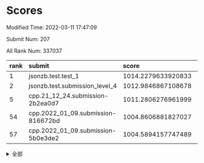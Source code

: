# Scores

Modified Time: 2022-03-11 17:47:09

Submit Num: 207

All Rank Num: 337037

| rank |               submit               |       score        |       sigma        | pk_num |
| :--- | :--------------------------------- | :----------------- | :----------------- | :----- |
| 1    | jsonzb.test.test_1                 | 1014.2279633920833 | 0.8475482918332209 | 6512   |
| 2    | jsonzb.test.submission_level_4     | 1012.9846867108678 | 0.8140329007407258 | 6516   |
| 5    | cpp.21_12_24.submission-2b2ea0d7   | 1011.2806276961999 | 0.7855958036487966 | 6511   |
| 54   | cpp.2022_01_09.submission-816672bd | 1004.8606881827027 | 0.7251951919299594 | 6509   |
| 57   | cpp.2022_01_09.submission-5b0e3de2 | 1004.5894157747489 | 0.7077134615415154 | 6512   |


<details>
<summary>全部</summary>

| rank |                 submit                 |       score        |       sigma        | pk_num |
| :--- | :------------------------------------- | :----------------- | :----------------- | :----- |
| 1    | jsonzb.test.test_1                     | 1014.2279633920833 | 0.8475482918332209 | 6512   |
| 2    | jsonzb.test.submission_level_4         | 1012.9846867108678 | 0.8140329007407258 | 6516   |
| 3    | gobigger.level_3.submission_level_3_14 | 1011.4315644040295 | 0.7970125351748245 | 6510   |
| 4    | gobigger.level_3.submission_level_3_48 | 1011.4259450853174 | 0.7654762479824768 | 6513   |
| 5    | cpp.21_12_24.submission-2b2ea0d7       | 1011.2806276961999 | 0.7855958036487966 | 6511   |
| 6    | gobigger.level_3.submission_level_3_17 | 1011.1915014107384 | 0.7961785505101885 | 6513   |
| 7    | gobigger.level_3.submission_level_3_7  | 1011.188037987992  | 0.7692705395424578 | 6512   |
| 8    | gobigger.level_3.submission_level_3_30 | 1011.1523174396046 | 0.7626867987448085 | 6512   |
| 9    | gobigger.level_3.submission_level_3_2  | 1011.0897228344629 | 0.7690167394204049 | 6511   |
| 10   | gobigger.level_3.submission_level_3_19 | 1011.026496141741  | 0.7754824361025698 | 6510   |
| 11   | gobigger.level_3.submission_level_3_33 | 1010.9916197755182 | 0.75221630723974   | 6514   |
| 12   | gobigger.level_3.submission_level_3_13 | 1010.9385017388653 | 0.7853849533197715 | 6514   |
| 13   | gobigger.level_3.submission_level_3_11 | 1010.9076248000575 | 0.8021338558285561 | 6513   |
| 14   | gobigger.level_3.submission_level_3_45 | 1010.9051555628229 | 0.7943938471792328 | 6514   |
| 15   | gobigger.level_3.submission_level_3_3  | 1010.8599970510137 | 0.7586686797379424 | 6512   |
| 16   | gobigger.level_3.submission_level_3_31 | 1010.8523099915502 | 0.763997146897248  | 6510   |
| 17   | gobigger.level_3.submission_level_3_29 | 1010.8258998971983 | 0.7542451518892173 | 6511   |
| 18   | gobigger.level_3.submission_level_3_20 | 1010.5326975641696 | 0.7613391280565412 | 6515   |
| 19   | gobigger.level_3.submission_level_3_16 | 1010.4228202625291 | 0.7786023786306002 | 6509   |
| 20   | gobigger.level_3.submission_level_3_15 | 1010.3891818956583 | 0.7647380240309638 | 6514   |
| 21   | gobigger.level_3.submission_level_3_10 | 1010.3753465587171 | 0.7410651059848912 | 6509   |
| 22   | gobigger.level_3.submission_level_3_42 | 1010.3718675279547 | 0.7709811511003316 | 6514   |
| 23   | gobigger.level_3.submission_level_3_23 | 1010.3649604890123 | 0.772656377445016  | 6514   |
| 24   | gobigger.level_3.submission_level_3_22 | 1010.3152580069523 | 0.8045977773815743 | 6508   |
| 25   | gobigger.level_3.submission_level_3_46 | 1010.2754278886817 | 0.745437731163352  | 6513   |
| 26   | gobigger.level_3.submission_level_3_26 | 1010.2694218982559 | 0.7722884102496814 | 6511   |
| 27   | gobigger.level_3.submission_level_3_43 | 1010.1644044743001 | 0.7328162102827219 | 6512   |
| 28   | gobigger.level_3.submission_level_3_25 | 1010.0212028328224 | 0.7644291987534438 | 6512   |
| 29   | gobigger.level_3.submission_level_3_9  | 1010.0039051279447 | 0.768638324508715  | 6507   |
| 30   | gobigger.level_3.submission_level_3_49 | 1009.9770872378356 | 0.7570002360917552 | 6511   |
| 31   | gobigger.level_3.submission_level_3_12 | 1009.9135722149719 | 0.7528338026318238 | 6510   |
| 32   | gobigger.level_3.submission_level_3_41 | 1009.8951764727082 | 0.7634379916983316 | 6517   |
| 33   | gobigger.level_3.submission_level_3_47 | 1009.8910496230163 | 0.738624210970408  | 6511   |
| 34   | gobigger.level_3.submission_level_3_18 | 1009.8752622037011 | 0.75425889238568   | 6512   |
| 35   | gobigger.level_3.submission_level_3_44 | 1009.8303529001474 | 0.7548120417986067 | 6513   |
| 36   | gobigger.level_3.submission_level_3_34 | 1009.7750231952505 | 0.7543308456401863 | 6511   |
| 37   | gobigger.level_3.submission_level_3_5  | 1009.7335792586    | 0.734340897141875  | 6512   |
| 38   | gobigger.level_3.submission_level_3_40 | 1009.7302502592578 | 0.761501291824626  | 6514   |
| 39   | gobigger.level_3.submission_level_3_28 | 1009.7296923960185 | 0.7506004475070721 | 6511   |
| 40   | gobigger.level_3.submission_level_3_1  | 1009.7174065546213 | 0.7583645197564105 | 6515   |
| 41   | gobigger.level_3.submission_level_3_8  | 1009.6928597428656 | 0.7473579861593906 | 6518   |
| 42   | gobigger.level_3.submission_level_3_6  | 1009.6362670302663 | 0.7540741736881695 | 6509   |
| 43   | gobigger.level_3.submission_level_3_24 | 1009.5378037881222 | 0.7409133540929543 | 6511   |
| 44   | gobigger.level_3.submission_level_3_0  | 1009.462123609495  | 0.7450185759244705 | 6514   |
| 45   | gobigger.level_3.submission_level_3_38 | 1009.4546080825726 | 0.7426414946830748 | 6514   |
| 46   | gobigger.level_3.submission_level_3_36 | 1009.4055643015648 | 0.7546517684364233 | 6514   |
| 47   | gobigger.level_3.submission_level_3_37 | 1009.3638236457703 | 0.7409843537339875 | 6518   |
| 48   | gobigger.level_3.submission_level_3_27 | 1008.9174806062567 | 0.7351573232279575 | 6517   |
| 49   | gobigger.level_3.submission_level_3_39 | 1008.8938165041095 | 0.7434125918892718 | 6512   |
| 50   | gobigger.level_3.submission_level_3_21 | 1008.8265025525087 | 0.7490064986622691 | 6507   |
| 51   | gobigger.level_3.submission_level_3_35 | 1008.7794061113412 | 0.7367328540166673 | 6513   |
| 52   | gobigger.level_3.submission_level_3_32 | 1008.6971923528141 | 0.7775377554241585 | 6516   |
| 53   | gobigger.level_3.submission_level_3_4  | 1008.5310910236113 | 0.754259640823254  | 6513   |
| 54   | cpp.2022_01_09.submission-816672bd     | 1004.8606881827027 | 0.7251951919299594 | 6509   |
| 55   | gobigger.level_1.submission_level_1_0  | 1004.7926235317681 | 0.7191313033654105 | 6517   |
| 56   | gobigger.level_1.submission_level_1_19 | 1004.7689418873075 | 0.7162441194119353 | 6517   |
| 57   | cpp.2022_01_09.submission-5b0e3de2     | 1004.5894157747489 | 0.7077134615415154 | 6512   |
| 58   | gobigger.level_1.submission_level_1_48 | 1004.569673730489  | 0.7241297205913149 | 6510   |
| 59   | gobigger.level_1.submission_level_1_1  | 1004.4727476582799 | 0.7132360011404923 | 6516   |
| 60   | gobigger.level_1.submission_level_1_9  | 1004.2577841597055 | 0.7290747951135497 | 6515   |
| 61   | gobigger.level_1.submission_level_1_15 | 1004.2351001345824 | 0.7185768930099968 | 6513   |
| 62   | gobigger.level_1.submission_level_1_16 | 1004.1681484207692 | 0.7214953410757025 | 6513   |
| 63   | gobigger.level_1.submission_level_1_14 | 1004.153504264094  | 0.7248084032155447 | 6514   |
| 64   | gobigger.level_1.submission_level_1_43 | 1004.1414125629299 | 0.7127751193647979 | 6515   |
| 65   | gobigger.level_1.submission_level_1_18 | 1004.0935520351545 | 0.7225080295998888 | 6518   |
| 66   | gobigger.level_1.submission_level_1_29 | 1003.9624865283818 | 0.7269517513294981 | 6510   |
| 67   | gobigger.level_1.submission_level_1_17 | 1003.9449359727355 | 0.7232946930416971 | 6510   |
| 68   | gobigger.level_1.submission_level_1_36 | 1003.9384107601047 | 0.712539717494478  | 6508   |
| 69   | gobigger.level_1.submission_level_1_45 | 1003.8574354949677 | 0.7176093072971126 | 6514   |
| 70   | gobigger.level_1.submission_level_1_31 | 1003.8309517661054 | 0.7095031993013678 | 6514   |
| 71   | gobigger.level_1.submission_level_1_30 | 1003.7902354622686 | 0.7206904356404943 | 6507   |
| 72   | gobigger.level_1.submission_level_1_24 | 1003.7345459242392 | 0.7198812513756496 | 6510   |
| 73   | gobigger.level_1.submission_level_1_33 | 1003.7236212333426 | 0.7164068546996787 | 6513   |
| 74   | gobigger.level_1.submission_level_1_2  | 1003.7198026167721 | 0.7072973580325926 | 6507   |
| 75   | gobigger.level_1.submission_level_1_35 | 1003.6255936747491 | 0.7109749980002295 | 6517   |
| 76   | gobigger.level_1.submission_level_1_27 | 1003.6057496909892 | 0.7166606356018222 | 6509   |
| 77   | gobigger.level_1.submission_level_1_13 | 1003.5775014777491 | 0.7271390321717707 | 6510   |
| 78   | gobigger.level_1.submission_level_1_26 | 1003.5550051963633 | 0.71657756078142   | 6515   |
| 79   | gobigger.level_1.submission_level_1_7  | 1003.5373988730448 | 0.7137996180555177 | 6512   |
| 80   | gobigger.level_1.submission_level_1_21 | 1003.4785315579463 | 0.7290699387184263 | 6505   |
| 81   | gobigger.level_1.submission_level_1_3  | 1003.4667379771643 | 0.7153767086538242 | 6515   |
| 82   | gobigger.level_1.submission_level_1_46 | 1003.4204947413699 | 0.7172802662381647 | 6511   |
| 83   | gobigger.level_1.submission_level_1_44 | 1003.3912593337913 | 0.7294298774567628 | 6510   |
| 84   | gobigger.level_1.submission_level_1_25 | 1003.3849471152862 | 0.7161303997848476 | 6516   |
| 85   | gobigger.level_1.submission_level_1_38 | 1003.354712842194  | 0.7218497272840921 | 6513   |
| 86   | gobigger.level_1.submission_level_1_28 | 1003.250775372719  | 0.7188898698349883 | 6512   |
| 87   | gobigger.level_1.submission_level_1_11 | 1003.1490431923264 | 0.7225750637139184 | 6516   |
| 88   | gobigger.level_1.submission_level_1_4  | 1003.1355044861695 | 0.7172348031506985 | 6515   |
| 89   | gobigger.level_1.submission_level_1_37 | 1003.1050625000499 | 0.7077803835253935 | 6513   |
| 90   | gobigger.level_1.submission_level_1_5  | 1002.8548666397913 | 0.7187868710808871 | 6514   |
| 91   | gobigger.level_1.submission_level_1_42 | 1002.8340746036554 | 0.732230130008412  | 6513   |
| 92   | gobigger.level_1.submission_level_1_34 | 1002.7243632385429 | 0.704372509053216  | 6515   |
| 93   | gobigger.level_1.submission_level_1_47 | 1002.6886455027294 | 0.7104134976380228 | 6515   |
| 94   | gobigger.level_1.submission_level_1_49 | 1002.6837648195441 | 0.7051569250672134 | 6511   |
| 95   | gobigger.level_1.submission_level_1_6  | 1002.6568699428212 | 0.719952093421556  | 6507   |
| 96   | gobigger.level_1.submission_level_1_40 | 1002.6085380249618 | 0.7182389063993502 | 6510   |
| 97   | gobigger.level_1.submission_level_1_20 | 1002.6022604949004 | 0.7213507600770241 | 6516   |
| 98   | gobigger.level_1.submission_level_1_32 | 1002.5510529479006 | 0.7062411583931931 | 6515   |
| 99   | gobigger.level_1.submission_level_1_10 | 1002.4458632563668 | 0.7097025027120496 | 6512   |
| 100  | gobigger.level_1.submission_level_1_39 | 1002.2140412518982 | 0.7143680891911357 | 6516   |
| 101  | gobigger.level_1.submission_level_1_41 | 1001.9682045549697 | 0.7121474503913738 | 6513   |
| 102  | gobigger.level_1.submission_level_1_22 | 1001.74237431648   | 0.7122903658443167 | 6511   |
| 103  | gobigger.level_1.submission_level_1_12 | 1001.6910829654047 | 0.7083247605210113 | 6518   |
| 104  | gobigger.level_1.submission_level_1_23 | 1001.2102827960653 | 0.7034574790184049 | 6510   |
| 105  | gobigger.level_1.submission_level_1_8  | 1001.1765366312762 | 0.7028933824430069 | 6516   |
| 106  | gobigger.random.submission_random_22   | 997.5578226931977  | 0.6933352324319529 | 6511   |
| 107  | gobigger.random.submission_random_29   | 996.9210817420834  | 0.711869620889002  | 6511   |
| 108  | gobigger.random.submission_random_6    | 996.9134971089481  | 0.7178898048210628 | 6515   |
| 109  | gobigger.random.submission_random_4    | 996.8757390076072  | 0.7169730616579189 | 6513   |
| 110  | gobigger.random.submission_random_36   | 996.7913087356917  | 0.7071766452240944 | 6511   |
| 111  | gobigger.random.submission_random_12   | 996.7880402666073  | 0.7075629946482654 | 6507   |
| 112  | gobigger.random.submission_random_38   | 996.723025280285   | 0.7111477914357297 | 6513   |
| 113  | gobigger.random.submission_random_45   | 996.6007508883519  | 0.6979626738461351 | 6507   |
| 114  | gobigger.random.submission_random_47   | 996.5333558092696  | 0.7135869744733553 | 6520   |
| 115  | gobigger.random.submission_random_39   | 996.4332865869826  | 0.7087687511912169 | 6519   |
| 116  | gobigger.random.submission_random_46   | 996.4164511137315  | 0.7093177910676208 | 6512   |
| 117  | gobigger.random.submission_random_35   | 996.3197522961366  | 0.7135069091350297 | 6511   |
| 118  | gobigger.random.submission_random_9    | 996.3011556604165  | 0.7016414984944225 | 6513   |
| 119  | gobigger.random.submission_random_34   | 996.300947405691   | 0.7157429428915325 | 6513   |
| 120  | gobigger.random.submission_random_41   | 996.2016425919178  | 0.7153858112521813 | 6517   |
| 121  | gobigger.random.submission_random_17   | 996.1963988337939  | 0.7333943337798354 | 6513   |
| 122  | gobigger.random.submission_random_43   | 996.1946203626715  | 0.704006338116059  | 6511   |
| 123  | gobigger.random.submission_random_27   | 996.1256201371388  | 0.7241912892299267 | 6516   |
| 124  | gobigger.random.submission_random_0    | 996.1152718640051  | 0.7117315078944989 | 6515   |
| 125  | gobigger.random.submission_random_33   | 996.1136427724205  | 0.7085085222644943 | 6518   |
| 126  | gobigger.random.submission_random_42   | 996.0841205933069  | 0.7182303977753294 | 6515   |
| 127  | gobigger.random.submission_random_19   | 996.07875347196    | 0.7026883769201225 | 6521   |
| 128  | gobigger.random.submission_random_5    | 996.0774613498494  | 0.7064169868484452 | 6513   |
| 129  | gobigger.random.submission_random_23   | 996.073104303501   | 0.7029841264983286 | 6513   |
| 130  | gobigger.random.submission_random_40   | 995.9952539393965  | 0.7137759001852021 | 6509   |
| 131  | gobigger.random.submission_random_44   | 995.9784959574015  | 0.7119292442195224 | 6510   |
| 132  | gobigger.random.submission_random_8    | 995.960938124248   | 0.708372775286069  | 6510   |
| 133  | gobigger.random.submission_random_25   | 995.9338140645435  | 0.7213625469368509 | 6510   |
| 134  | gobigger.random.submission_random_21   | 995.9060841991133  | 0.7086782633696662 | 6514   |
| 135  | gobigger.random.submission_random_10   | 995.8858690142251  | 0.7104562499217827 | 6510   |
| 136  | gobigger.random.submission_random_26   | 995.8662966032629  | 0.701452301573274  | 6513   |
| 137  | gobigger.random.submission_random_31   | 995.844818446445   | 0.7104834675958753 | 6519   |
| 138  | gobigger.random.submission_random_11   | 995.8399031029019  | 0.7044988704492836 | 6508   |
| 139  | gobigger.random.submission_random_14   | 995.8309636146662  | 0.7168050179575841 | 6517   |
| 140  | gobigger.random.submission_random_30   | 995.7782293964083  | 0.7086628716513776 | 6513   |
| 141  | gobigger.random.submission_random_48   | 995.6797574773957  | 0.7259921855320945 | 6511   |
| 142  | gobigger.random.submission_random_1    | 995.6505884728458  | 0.7096087188040997 | 6516   |
| 143  | gobigger.random.submission_random_3    | 995.6110474100832  | 0.7079000484947273 | 6511   |
| 144  | gobigger.random.submission_random_37   | 995.6077968609563  | 0.7036490131973745 | 6511   |
| 145  | gobigger.random.submission_random_2    | 995.5921582971741  | 0.6999963812632894 | 6513   |
| 146  | gobigger.random.submission_random_24   | 995.5382244195183  | 0.705461373499676  | 6510   |
| 147  | gobigger.random.submission_random_20   | 995.5161318673079  | 0.726041470685074  | 6512   |
| 148  | gobigger.random.submission_random_28   | 995.4669578090463  | 0.7101823117010673 | 6519   |
| 149  | gobigger.random.submission_random_16   | 995.4458148162378  | 0.7202623897374584 | 6508   |
| 150  | gobigger.random.submission_random_15   | 995.4106450664448  | 0.7189303979907237 | 6509   |
| 151  | gobigger.random.submission_random_49   | 995.3870548993723  | 0.7136752564080393 | 6513   |
| 152  | gobigger.random.submission_random_13   | 995.3488372537199  | 0.7157884551221658 | 6509   |
| 153  | gobigger.random.submission_random_18   | 995.1180499366773  | 0.7188853510540474 | 6509   |
| 154  | gobigger.random.submission_random_32   | 995.0521260057144  | 0.7144810373195386 | 6517   |
| 155  | gobigger.random.submission_random_7    | 994.8195708721464  | 0.7192838780936693 | 6511   |
| 156  | gobigger.level_2.submission_level_2_17 | 993.5535353495741  | 0.7543910136188661 | 6516   |
| 157  | gobigger.level_2.submission_level_2_4  | 993.3921410082255  | 0.7321992552350796 | 6514   |
| 158  | gobigger.level_2.submission_level_2_40 | 993.3209044504099  | 0.7458716505164754 | 6517   |
| 159  | gobigger.level_2.submission_level_2_34 | 993.0175151959692  | 0.7273425064834655 | 6513   |
| 160  | gobigger.level_2.submission_level_2_30 | 992.9804483504918  | 0.7404468522619001 | 6516   |
| 161  | gobigger.level_2.submission_level_2_38 | 992.9694800583227  | 0.7286739647463152 | 6513   |
| 162  | gobigger.level_2.submission_level_2_10 | 992.9515513765766  | 0.7443515857910801 | 6515   |
| 163  | gobigger.level_2.submission_level_2_43 | 992.9281281157027  | 0.7402895319471847 | 6510   |
| 164  | gobigger.level_2.submission_level_2_18 | 992.9078799599098  | 0.7397699285191954 | 6511   |
| 165  | gobigger.level_2.submission_level_2_39 | 992.7124098756327  | 0.7427743207067973 | 6512   |
| 166  | gobigger.level_2.submission_level_2_33 | 992.6668716058049  | 0.7373834856504414 | 6510   |
| 167  | gobigger.level_2.submission_level_2_2  | 992.6055039663171  | 0.7371848929059526 | 6511   |
| 168  | gobigger.level_2.submission_level_2_47 | 992.5911913373717  | 0.7450398001051148 | 6509   |
| 169  | gobigger.level_2.submission_level_2_48 | 992.5762330963992  | 0.7482814003331225 | 6507   |
| 170  | gobigger.level_2.submission_level_2_21 | 992.5292261343233  | 0.7338109441070869 | 6515   |
| 171  | gobigger.level_2.submission_level_2_27 | 992.5159016104286  | 0.7336949314180145 | 6515   |
| 172  | gobigger.level_2.submission_level_2_29 | 992.4622066230927  | 0.753550619010173  | 6515   |
| 173  | gobigger.level_2.submission_level_2_25 | 992.4484958181317  | 0.7385945871768981 | 6517   |
| 174  | gobigger.level_2.submission_level_2_28 | 992.3887205396177  | 0.7665301488792404 | 6513   |
| 175  | gobigger.level_2.submission_level_2_22 | 992.3052504491741  | 0.7515569496186683 | 6507   |
| 176  | gobigger.level_2.submission_level_2_49 | 992.2760686082034  | 0.7355102247204072 | 6518   |
| 177  | gobigger.level_2.submission_level_2_15 | 992.1776621522911  | 0.739589738079709  | 6513   |
| 178  | gobigger.level_2.submission_level_2_6  | 992.1610223252422  | 0.7486160397432293 | 6513   |
| 179  | gobigger.level_2.submission_level_2_24 | 992.1475764967656  | 0.7509944643035021 | 6514   |
| 180  | gobigger.level_2.submission_level_2_12 | 992.1256937779294  | 0.7296228692021702 | 6514   |
| 181  | gobigger.level_2.submission_level_2_41 | 992.004200526126   | 0.7368619551153106 | 6514   |
| 182  | gobigger.level_2.submission_level_2_7  | 991.9202129267617  | 0.7583361993401014 | 6515   |
| 183  | gobigger.level_2.submission_level_2_11 | 991.881916776686   | 0.7450920960942855 | 6513   |
| 184  | gobigger.level_2.submission_level_2_8  | 991.8705885538708  | 0.753619747035939  | 6514   |
| 185  | gobigger.level_2.submission_level_2_20 | 991.8327487623418  | 0.7543244980981855 | 6512   |
| 186  | gobigger.level_2.submission_level_2_42 | 991.7984589183521  | 0.7438601618976225 | 6511   |
| 187  | gobigger.level_2.submission_level_2_26 | 991.6622388923411  | 0.7620267352993026 | 6513   |
| 188  | gobigger.level_2.submission_level_2_45 | 991.6537716381548  | 0.7456032911314153 | 6514   |
| 189  | gobigger.level_2.submission_level_2_23 | 991.5935513633091  | 0.7533411263171294 | 6513   |
| 190  | gobigger.level_2.submission_level_2_5  | 991.5647711101466  | 0.7523166912823372 | 6510   |
| 191  | gobigger.level_2.submission_level_2_9  | 991.5247726018953  | 0.7592659413620748 | 6512   |
| 192  | gobigger.level_2.submission_level_2_31 | 991.4719035796659  | 0.7448855939444825 | 6514   |
| 193  | gobigger.level_2.submission_level_2_46 | 991.3832008453686  | 0.7346334989861397 | 6516   |
| 194  | gobigger.level_2.submission_level_2_16 | 991.2926570099394  | 0.7662793303211208 | 6510   |
| 195  | gobigger.level_2.submission_level_2_19 | 991.2751786497813  | 0.7526585917369716 | 6515   |
| 196  | gobigger.level_2.submission_level_2_37 | 990.9070108923942  | 0.7630354735169899 | 6509   |
| 197  | gobigger.level_2.submission_level_2_1  | 990.815173204698   | 0.747753864013804  | 6513   |
| 198  | gobigger.level_2.submission_level_2_3  | 990.7069490338654  | 0.761920060470855  | 6517   |
| 199  | gobigger.level_2.submission_level_2_35 | 990.6943072541121  | 0.7596149682283864 | 6509   |
| 200  | gobigger.level_2.submission_level_2_13 | 990.5943372356579  | 0.7499255097705344 | 6515   |
| 201  | gobigger.level_2.submission_level_2_36 | 990.555527205939   | 0.7399206670131373 | 6516   |
| 202  | gobigger.level_2.submission_level_2_0  | 990.398069048978   | 0.7502422252493487 | 6518   |
| 203  | gobigger.level_2.submission_level_2_14 | 990.3595989702035  | 0.7724267408457374 | 6511   |
| 204  | gobigger.level_2.submission_level_2_32 | 989.9935219696936  | 0.7750830173210133 | 6515   |
| 205  | gobigger.level_2.submission_level_2_44 | 989.3404536243337  | 0.7974584824970989 | 6520   |
| 206  | gobigger.none.submission_none_1        | 979.5599889243455  | 1.1994871189540106 | 6510   |
| 207  | gobigger.none.submission_none_0        | 975.6700267082902  | 1.3616303358000839 | 6512   |

</details>